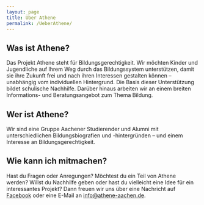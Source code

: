 ```yaml
---
layout: page
title: Über Athene
permalink: /UeberAthene/
---
```


## Was ist Athene?
Das Projekt Athene steht für Bildungsgerechtigkeit. Wir möchten Kinder und Jugendliche auf Ihrem Weg durch das Bildungssystem unterstützen, damit sie ihre Zukunft frei und nach ihren Interessen gestalten können – unabhängig vom individuellen Hintergrund. Die Basis dieser Unterstützung bildet schulische Nachhilfe. Darüber hinaus arbeiten wir an einem breiten Informations- und Beratungsangebot zum Thema Bildung.

## Wer ist Athene?
Wir sind eine Gruppe Aachener Studierender und Alumni mit unterschiedlichen Bildungsbiografien und -hintergründen – und einem Interesse an Bildungsgerechtigkeit.

## Wie kann ich mitmachen?
Hast du Fragen oder Anregungen? Möchtest du ein Teil von Athene werden? Willst du Nachhilfe geben oder hast du vielleicht eine Idee für ein interessantes Projekt? Dann freuen wir uns über eine Nachricht auf <a href="https://www.facebook.com/Athene-Bildungschancen-f%C3%BCr-Aachen-113965805351072/">Facebook</a> oder eine E-Mail an info@athene-aachen.de.
